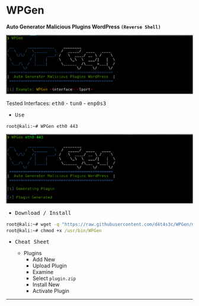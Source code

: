 # WPGen

**Auto Generator Malicious Plugins WordPress `(Reverse Shell)`**

![](/1.png)

Tested Interfaces: <kbd>eth0</kbd> - <kbd>tun0</kbd> - <kbd>enp0s3</kbd>

- <kbd>Use</kbd>

```cmd
root@kali:~# WPGen eth0 443
```

![](/2.png)

- <kbd>Download / Install</kbd>

```cmd
root@kali:~# wget -q "https://raw.githubusercontent.com/d4t4s3c/WPGen/main/WPGen.sh" -O /usr/bin/WPGen
root@kali:~# chmod +x /usr/bin/WPGen
```

- <kbd>Cheat Sheet</kbd>

  * Plugins
    * Add New
    * Upload Plugin
    * Examine
    * Select `plugin.zip`
    * Install New
    * Activate Plugin

---
